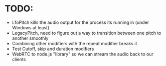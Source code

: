 # TODO:

- LfoPitch kills the audio output for the process its running in (under Windows at least)
- LegacyPitch, need to figure out a way to transition between one pitch to another smoothly
- Combining other modifiers with the repeat modifier breaks it
- Test Cutoff, skip and duration modifiers
- WebRTC to node.js "library" so we can stream the audio back to our clients